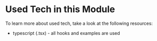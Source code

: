 # Used Tech in this Module

To learn more about used tech, take a look at the following resources:

- typescript (.tsx) - all hooks and examples are used
